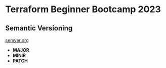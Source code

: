 # Terraform Beginner Bootcamp 2023

## Semantic Versioning

[semver.org](https://semver.org/)
- **MAJOR**
- **MINIR**
- **PATCH**
